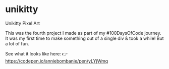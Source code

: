 # unikitty
Unikitty Pixel Art

This was the fourth project I made as part of my #100DaysOfCode journey.
It was my first time to make something out of a single div & took a while! But a lot of fun.

See what it looks like here: 👉 https://codepen.io/anniebombanie/pen/yLYjWmq
